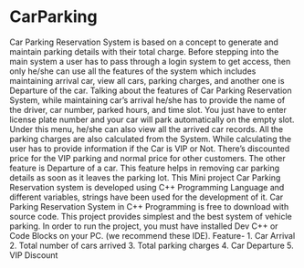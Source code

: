 # CarParking
Car Parking Reservation System is based on a concept to generate and maintain parking details with their total charge. Before stepping into the main system a user has to pass through a login system to get access, then only he/she can use all the features of the system which includes maintaining arrival car, view all cars, parking charges, and another one is Departure of the car.  Talking about the features of Car Parking Reservation System, while maintaining car’s arrival he/she has to provide the name of the driver, car number, parked hours, and time slot. You just have to enter license plate number and your car will park automatically on the empty slot. Under this menu, he/she can also view all the arrived car records. All the parking charges are also calculated from the System. While calculating the user has to provide information if the Car is VIP or Not. There’s discounted price for the VIP parking and normal price for other customers. The other feature is Departure of a car. This feature helps in removing car parking details as soon as it leaves the parking lot. This Mini project Car Parking Reservation system is developed using C++ Programming Language and different variables, strings have been used for the development of it. Car Parking Reservation System in C++ Programming is free to download with source code. This project provides simplest and the best system of vehicle parking.  In order to run the project, you must have installed Dev C++ or Code Blocks on your PC. (we recommend these IDE).  Feature-    1. Car Arrival 2. Total number of cars arrived  3. Total parking charges  4. Car Departure 5. VIP Discount
